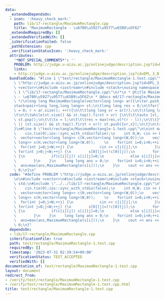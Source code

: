 ```yaml
---
data:
  _extendedDependsOn:
  - icon: ':heavy_check_mark:'
    path: lib/17-rectangle/MaximumRectangle.cpp
    title: "MaximumRectangle - \u6700\u5927\u9577\u65B9\u5F62"
  _extendedRequiredBy: []
  _extendedVerifiedWith: []
  _isVerificationFailed: false
  _pathExtension: cpp
  _verificationStatusIcon: ':heavy_check_mark:'
  attributes:
    '*NOT_SPECIAL_COMMENTS*': ''
    PROBLEM: http://judge.u-aizu.ac.jp/onlinejudge/description.jsp?id=DPL_3_B
    links:
    - http://judge.u-aizu.ac.jp/onlinejudge/description.jsp?id=DPL_3_B
  bundledCode: "#line 1 \"test/rectangle/MaximumRectangle-1.test.cpp\"\n#define PROBLEM\
    \ \"http://judge.u-aizu.ac.jp/onlinejudge/description.jsp?id=DPL_3_B\"\n\n#include\
    \ <vector>\n#include <iostream>\n#include <stack>\nusing namespace std;\n#line\
    \ 1 \"lib/17-rectangle/MaximumRectangle.cpp\"\n/*\n * @title MaximumRectangle\
    \ - \u6700\u5927\u9577\u65B9\u5F62\n * @docs md/17-rectangle/MaximumRectangle.md\n\
    \ */\nlong long MaximumRectangle(vector<long long> ar){\n\tar.push_back(0);\n\t\
    stack<pair<long long,long long>> st;\n\tlong long res = 0;\n\tfor(long long r\
    \ = 0; r < ar.size(); ++r){\n\t\tlong long vr = ar[r];\n\t\tlong long x = r;\t\
    \t\n\t\twhile(st.size() && st.top().first > vr) {\n\t\t\tauto [vl, l] = st.top();\
    \ st.pop();\n\t\t\tx = l;\n\t\t\tres = max(res,vl*(r - l));\n\t\t}\n\t\tif(st.empty()\
    \ || (st.size() && st.top().first < vr)) st.push({vr,x});\n\t}\n\treturn res;\n\
    }\n#line 8 \"test/rectangle/MaximumRectangle-1.test.cpp\"\n\nint main(void){\n\
    \    cin.tie(0);ios::sync_with_stdio(false);\n    int H,W; cin >> H >> W;\n  \
    \  vector<vector<long long>> c(H,vector<long long>(W,0));\n    vector<vector<long\
    \ long>> s(H,vector<long long>(W,0));    \n    for(int i=0;i<H;++i) {\n      \
    \  for(int j=0;j<W;++j) {\n            cin >> c[i][j];\n        }\n    }\n   \
    \ for(int j=0;j<W;++j) {\n        s[0][j]=(!c[0][j]);\n        for(int i=1;i<H;++i)\
    \ {\n            if(c[i][j]) s[i][j]=0;\n            else s[i][j]=s[i-1][j]+1;\n\
    \        }\n    }\n    long long ans = 0;\n    for(int i=0;i<H;++i) {\n      \
    \  ans=max(ans,MaximumRectangle(s[i]));\n    }\n    cout << ans << endl;\n\treturn\
    \ 0;\n}\n"
  code: "#define PROBLEM \"http://judge.u-aizu.ac.jp/onlinejudge/description.jsp?id=DPL_3_B\"\
    \n\n#include <vector>\n#include <iostream>\n#include <stack>\nusing namespace\
    \ std;\n#include \"../../lib/17-rectangle/MaximumRectangle.cpp\"\n\nint main(void){\n\
    \    cin.tie(0);ios::sync_with_stdio(false);\n    int H,W; cin >> H >> W;\n  \
    \  vector<vector<long long>> c(H,vector<long long>(W,0));\n    vector<vector<long\
    \ long>> s(H,vector<long long>(W,0));    \n    for(int i=0;i<H;++i) {\n      \
    \  for(int j=0;j<W;++j) {\n            cin >> c[i][j];\n        }\n    }\n   \
    \ for(int j=0;j<W;++j) {\n        s[0][j]=(!c[0][j]);\n        for(int i=1;i<H;++i)\
    \ {\n            if(c[i][j]) s[i][j]=0;\n            else s[i][j]=s[i-1][j]+1;\n\
    \        }\n    }\n    long long ans = 0;\n    for(int i=0;i<H;++i) {\n      \
    \  ans=max(ans,MaximumRectangle(s[i]));\n    }\n    cout << ans << endl;\n\treturn\
    \ 0;\n}"
  dependsOn:
  - lib/17-rectangle/MaximumRectangle.cpp
  isVerificationFile: true
  path: test/rectangle/MaximumRectangle-1.test.cpp
  requiredBy: []
  timestamp: '2023-07-31 02:39:54+09:00'
  verificationStatus: TEST_ACCEPTED
  verifiedWith: []
documentation_of: test/rectangle/MaximumRectangle-1.test.cpp
layout: document
redirect_from:
- /verify/test/rectangle/MaximumRectangle-1.test.cpp
- /verify/test/rectangle/MaximumRectangle-1.test.cpp.html
title: test/rectangle/MaximumRectangle-1.test.cpp
---
```


